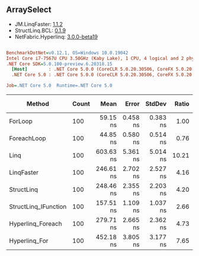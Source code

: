 ﻿## ArraySelect

- JM.LinqFaster: [1.1.2](https://www.nuget.org/packages/JM.LinqFaster/1.1.2)
- StructLinq.BCL: [0.1.9](https://www.nuget.org/packages/StructLinq.BCL/0.1.9)
- NetFabric.Hyperlinq: [3.0.0-beta19](https://www.nuget.org/packages/NetFabric.Hyperlinq/3.0.0-beta19)

``` ini

BenchmarkDotNet=v0.12.1, OS=Windows 10.0.19042
Intel Core i7-7567U CPU 3.50GHz (Kaby Lake), 1 CPU, 4 logical and 2 physical cores
.NET Core SDK=5.0.100-preview.6.20318.15
  [Host]        : .NET Core 5.0.0 (CoreCLR 5.0.20.30506, CoreFX 5.0.20.30506), X64 RyuJIT
  .NET Core 5.0 : .NET Core 5.0.0 (CoreCLR 5.0.20.30506, CoreFX 5.0.20.30506), X64 RyuJIT

Job=.NET Core 5.0  Runtime=.NET Core 5.0  

```
|               Method | Count |      Mean |    Error |   StdDev | Ratio | RatioSD |  Gen 0 | Gen 1 | Gen 2 | Allocated |
|--------------------- |------ |----------:|---------:|---------:|------:|--------:|-------:|------:|------:|----------:|
|              ForLoop |   100 |  59.15 ns | 0.458 ns | 0.383 ns |  1.00 |    0.00 |      - |     - |     - |         - |
|          ForeachLoop |   100 |  44.85 ns | 0.580 ns | 0.514 ns |  0.76 |    0.01 |      - |     - |     - |         - |
|                 Linq |   100 | 603.63 ns | 5.361 ns | 5.014 ns | 10.21 |    0.10 | 0.0229 |     - |     - |      48 B |
|           LinqFaster |   100 | 246.61 ns | 2.702 ns | 2.527 ns |  4.16 |    0.04 | 0.2027 |     - |     - |     424 B |
|           StructLinq |   100 | 248.46 ns | 2.355 ns | 2.203 ns |  4.20 |    0.04 |      - |     - |     - |         - |
| StructLinq_IFunction |   100 | 157.51 ns | 1.109 ns | 1.037 ns |  2.66 |    0.03 |      - |     - |     - |         - |
|    Hyperlinq_Foreach |   100 | 279.71 ns | 2.665 ns | 2.362 ns |  4.73 |    0.06 |      - |     - |     - |         - |
|        Hyperlinq_For |   100 | 452.18 ns | 3.805 ns | 3.177 ns |  7.65 |    0.09 |      - |     - |     - |         - |
